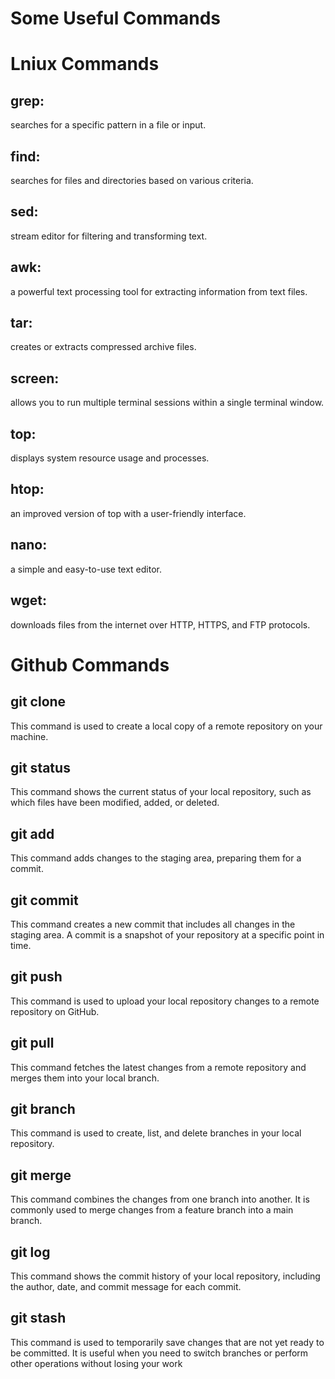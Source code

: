 # Some Useful Commands

# Lniux Commands
## grep:
 searches for a specific pattern in a file or input.
 
## find:
searches for files and directories based on various criteria.

## sed:
stream editor for filtering and transforming text.

## awk:
a powerful text processing tool for extracting information from text files.

## tar:
creates or extracts compressed archive files.

## screen:
allows you to run multiple terminal sessions within a single terminal window.

## top:
displays system resource usage and processes.

## htop:
an improved version of top with a user-friendly interface.

## nano:
a simple and easy-to-use text editor.

## wget:
downloads files from the internet over HTTP, HTTPS, and FTP protocols.


# Github Commands
## git clone
This command is used to create a local copy of a remote repository on your machine.
## git status
This command shows the current status of your local repository, such as which files have been modified, added, or deleted.
## git add
This command adds changes to the staging area, preparing them for a commit.
## git commit
This command creates a new commit that includes all changes in the staging area. A commit is a snapshot of your repository at a specific point in time.
## git push
This command is used to upload your local repository changes to a remote repository on GitHub.
## git pull
This command fetches the latest changes from a remote repository and merges them into your local branch.
## git branch
This command is used to create, list, and delete branches in your local repository.
## git merge
This command combines the changes from one branch into another. It is commonly used to merge changes from a feature branch into a main branch.
## git log
This command shows the commit history of your local repository, including the author, date, and commit message for each commit.
## git stash
This command is used to temporarily save changes that are not yet ready to be committed. It is useful when you need to switch branches or perform other operations without losing your work

